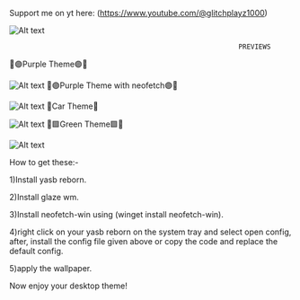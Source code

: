 Support me on yt here: (https://www.youtube.com/@glitchplayz1000)


 ![Alt text](https://github.com/user-attachments/assets/97e56ee9-8f84-4be9-8ac7-b55edb961e80)






                                                             PREVIEWS                       
💫🟣Purple Theme🟣💫


![Alt text](https://github.com/user-attachments/assets/2538c45b-6b32-4486-8bd6-b3881fc859c9)
💫🟣Purple Theme with neofetch🟣💫


![Alt text](https://github.com/user-attachments/assets/3b4d10eb-066f-4f5d-bc4d-bc04f139b611)
🚗Car Theme🚗


![Alt text](https://github.com/user-attachments/assets/42db3c93-0941-41f8-a71a-d6a92149b72b)
💫🟩Green Theme🟩💫


![Alt text](https://github.com/user-attachments/assets/b5d4d8b2-c6a8-46c6-a485-cf74786a624b)


How to get these:-


1)Install yasb reborn.


2)Install glaze wm.


3)Install neofetch-win using (winget install neofetch-win).


4)right click on your yasb reborn on the system tray and select open config, after, install the config file given above or copy the code and replace the default config.


5)apply the wallpaper.

Now enjoy your desktop theme!
